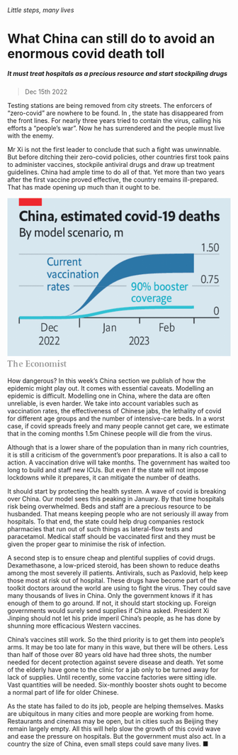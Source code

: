 ###### Little steps, many lives

# What China can still do to avoid an enormous covid death toll 

##### It must treat hospitals as a precious resource and start stockpiling drugs 

> Dec 15th 2022 

Testing stations are being removed from city streets. The enforcers of “zero-covid” are nowhere to be found. In , the state has disappeared from the front lines. For nearly three years  tried to contain the virus, calling his efforts a “people’s war”. Now he has surrendered and the people must live with the enemy.

Mr Xi is not the first leader to conclude that such a fight was unwinnable. But before ditching their zero-covid policies, other countries first took pains to administer vaccines, stockpile antiviral drugs and draw up treatment guidelines. China had ample time to do all of that. Yet more than two years after the first vaccine proved effective, the country remains ill-prepared. That has made opening up much  than it ought to be. 

![image](images/20221217_LDC175.png) 


How dangerous? In this week’s China section we publish  of how the epidemic might play out. It comes with essential caveats. Modelling an epidemic is difficult. Modelling one in China, where the data are often unreliable, is even harder. We take into account variables such as vaccination rates, the effectiveness of Chinese jabs, the lethality of covid for different age groups and the number of intensive-care beds. In a worst case, if covid spreads freely and many people cannot get care, we estimate that in the coming months 1.5m Chinese people will die from the virus.

Although that is a lower share of the population than in many rich countries, it is still a criticism of the government’s poor preparations. It is also a call to action. A vaccination drive will take months. The government has waited too long to build and staff new ICUs. But even if the state will not impose lockdowns while it prepares, it can mitigate the number of deaths.

It should start by protecting the health system. A wave of covid is breaking over China. Our model sees this peaking in January. By that time hospitals risk being overwhelmed. Beds and staff are a precious resource to be husbanded. That means keeping people who are not seriously ill away from hospitals. To that end, the state could help drug companies restock pharmacies that run out of such things as lateral-flow tests and paracetamol. Medical staff should be vaccinated first and they must be given the proper gear to minimise the risk of infection.

A second step is to ensure cheap and plentiful supplies of covid drugs. Dexamethasone, a low-priced steroid, has been shown to reduce deaths among the most severely ill patients. Antivirals, such as Paxlovid, help keep those most at risk out of hospital. These drugs have become part of the toolkit doctors around the world are using to fight the virus. They could save many thousands of lives in China. Only the government knows if it has enough of them to go around. If not, it should start stocking up. Foreign governments would surely send supplies if China asked. President Xi Jinping should not let his pride imperil China’s people, as he has done by shunning more efficacious Western vaccines. 

China’s vaccines still work. So the third priority is to get them into people’s arms. It may be too late for many in this wave, but there will be others. Less than half of those over 80 years old have had three shots, the number needed for decent protection against severe disease and death. Yet some of the elderly have gone to the clinic for a jab only to be turned away for lack of supplies. Until recently, some vaccine factories were sitting idle. Vast quantities will be needed. Six-monthly booster shots ought to become a normal part of life for older Chinese.

As the state has failed to do its job, people are helping themselves. Masks are ubiquitous in many cities and more people are working from home. Restaurants and cinemas may be open, but in cities such as Beijing they remain largely empty. All this will help slow the growth of this covid wave and ease the pressure on hospitals. But the government must also act. In a country the size of China, even small steps could save many lives. ■


